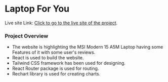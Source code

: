 # Laptop For You

Live site Link: [Click to go to the live site of the project](https://hasan-laptop-for-you.netlify.app/).

### Project Overview
* The website is highlighting the MSI Modern 15 A5M Laptop having some Features of it with some user's reviews.
* React is used to build the website.
* Tailwind CSS framework has been used for designing.
* React Router package is used for routing.
* Rechart library is used for creating charts.